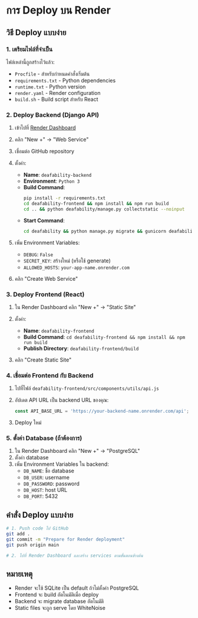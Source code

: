 # การ Deploy บน Render

## วิธี Deploy แบบง่าย

### 1. เตรียมไฟล์ที่จำเป็น
ไฟล์เหล่านี้ถูกสร้างไว้แล้ว:
- `Procfile` - สำหรับกำหนดคำสั่งเริ่มต้น
- `requirements.txt` - Python dependencies
- `runtime.txt` - Python version
- `render.yaml` - Render configuration
- `build.sh` - Build script สำหรับ React

### 2. Deploy Backend (Django API)

1. เข้าไปที่ [Render Dashboard](https://dashboard.render.com)
2. คลิก "New +" → "Web Service"
3. เชื่อมต่อ GitHub repository
4. ตั้งค่า:
   - **Name**: `deafability-backend`
   - **Environment**: `Python 3`
   - **Build Command**: 
     ```bash
     pip install -r requirements.txt
     cd deafability-frontend && npm install && npm run build
     cd .. && python deafability/manage.py collectstatic --noinput
     ```
   - **Start Command**: 
     ```bash
     cd deafability && python manage.py migrate && gunicorn deafability.wsgi:application --bind 0.0.0.0:$PORT
     ```

5. เพิ่ม Environment Variables:
   - `DEBUG`: `False`
   - `SECRET_KEY`: สร้างใหม่ (หรือใช้ generate)
   - `ALLOWED_HOSTS`: `your-app-name.onrender.com`

6. คลิก "Create Web Service"

### 3. Deploy Frontend (React)

1. ใน Render Dashboard คลิก "New +" → "Static Site"
2. ตั้งค่า:
   - **Name**: `deafability-frontend`
   - **Build Command**: `cd deafability-frontend && npm install && npm run build`
   - **Publish Directory**: `deafability-frontend/build`

3. คลิก "Create Static Site"

### 4. เชื่อมต่อ Frontend กับ Backend

1. ไปที่ไฟล์ `deafability-frontend/src/components/utils/api.js`
2. อัปเดต API URL เป็น backend URL ของคุณ:
   ```javascript
   const API_BASE_URL = 'https://your-backend-name.onrender.com/api';
   ```

3. Deploy ใหม่

### 5. ตั้งค่า Database (ถ้าต้องการ)

1. ใน Render Dashboard คลิก "New +" → "PostgreSQL"
2. ตั้งค่า database
3. เพิ่ม Environment Variables ใน backend:
   - `DB_NAME`: ชื่อ database
   - `DB_USER`: username
   - `DB_PASSWORD`: password
   - `DB_HOST`: host URL
   - `DB_PORT`: 5432

## คำสั่ง Deploy แบบง่าย

```bash
# 1. Push code ไป GitHub
git add .
git commit -m "Prepare for Render deployment"
git push origin main

# 2. ไปที่ Render Dashboard และสร้าง services ตามขั้นตอนข้างต้น
```

## หมายเหตุ

- Render จะใช้ SQLite เป็น default ถ้าไม่ตั้งค่า PostgreSQL
- Frontend จะ build อัตโนมัติเมื่อ deploy
- Backend จะ migrate database อัตโนมัติ
- Static files จะถูก serve โดย WhiteNoise
